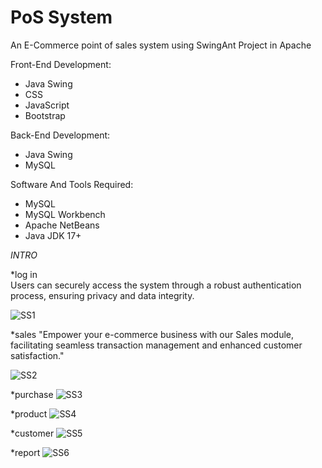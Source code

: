 # PoS  System
 An E-Commerce point of sales system using SwingAnt Project in Apache

Front-End Development:
- Java Swing
- CSS
- JavaScript
- Bootstrap

Back-End Development:
- Java Swing
- MySQL

Software And Tools Required:
- MySQL
- MySQL Workbench
- Apache NetBeans
- Java JDK 17+

*INTRO*


*log in   
Users can securely access the system through a robust authentication process, ensuring privacy and data integrity.

![SS1](https://github.com/tameemahman/PoS--System/assets/132429149/218645ef-589f-44dd-995d-2dac07117360)

*sales
"Empower your e-commerce business with our Sales module, facilitating seamless transaction management and enhanced customer satisfaction."

![SS2](https://github.com/tameemahman/PoS--System/assets/132429149/f5bcb35a-1d15-4903-b9e9-8d5d68f6a85b)

*purchase
![SS3](https://github.com/tameemahman/PoS--System/assets/132429149/be92076a-e61d-42c5-a4c7-d70c5074714e)

*product
![SS4](https://github.com/tameemahman/PoS--System/assets/132429149/d1682f0c-3d95-43c9-ba65-475cd52962a0)

*customer
![SS5](https://github.com/tameemahman/PoS--System/assets/132429149/2a70fe15-aa68-4ed8-bd24-9bf45f63ca92)

*report
![SS6](https://github.com/tameemahman/PoS--System/assets/132429149/74dc2790-28bb-462e-ab33-deadbb1396fc)

